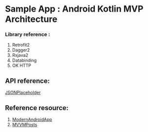 # Sample App : Android Kotlin MVP Architecture

### Library reference :
1. Retrofit2 
2. Dagger2 
3. Rxjava2 
4. Databinding 
5. OK HTTP 

## API reference:
[JSONPlaceholder](https://jsonplaceholder.typicode.com)

## Reference resource:
1. [ModernAndroidApp](https://github.com/mladenrakonjac/ModernAndroidApp)
2. [MVVMPosts](https://github.com/gahfy/MVVMPosts)
